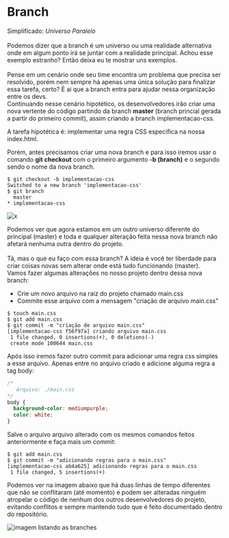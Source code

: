 # Branch

Simplificado: _Universo Paralelo_ <br><br>
Podemos dizer que a branch é um universo ou uma realidade alternativa onde em algum ponto irá se juntar com a realidade principal. Achou esse exemplo estranho? Então deixa eu te mostrar uns exemplos.<br><br>
Pense em um cenário onde seu time encontra um problema que precisa ser resolvido, porém nem sempre há apenas uma única solução para finalizar essa tarefa, certo? É ai que a branch entra para ajudar nessa organização entre os devs.<br>
Continuando nesse cenário hipotético, os desenvolvedores irão criar uma nova vertente do código partindo da branch **master** (branch princial gerada a partir do primeiro commit), assim criando a branch implementacao-css.

A tarefa hipotética é: implementar uma regra CSS especifica na nossa index.html.

Porém, antes precisamos criar uma nova branch e para isso iremos usar o comando **git checkout** com o primeiro argumento **-b (branch)** e o segundo sendo o nome da nova branch.

```
$ git checkout -b implementacao-css
Switched to a new branch 'implementacao-css'
$ git branch
  master
* implementacao-css
```

![x](assets/images/git-para-iniciantes/branches1.png)

Podemos ver que agora estamos em um outro universo diferente do principal (master) e toda e qualquer alteração feita nessa nova branch não afetará nenhuma outra dentro do projeto.<br><br>
Tá, mas o que eu faço com essa branch? A ideia é você ter liberdade para criar coisas novas sem alterar onde está tudo funcionando (master).<br>
Vamos fazer algumas alterações no nosso projeto dentro dessa nova branch:

- Crie um novo arquivo na raiz do projeto chamado main.css
- Commite esse arquivo com a mensagem "criação de arquivo main.css"

```
$ touch main.css
$ git add main.css
$ git commit -m "criação de arquivo main.css"
[implementacao-css f56f97a] criando arquivo main.css
 1 file changed, 0 insertions(+), 0 deletions(-)
 create mode 100644 main.css
```

Após isso iremos fazer outro commit para adicionar uma regra css simples a esse arquivo. Apenas entre no arquivo criado e adicione alguma regra a tag body:

```css
/*
   Arquivo: ./main.css
*/
body {
  background-color: mediumpurple;
  color: white;
}
```

Salve o arquivo arquivo alterado com os mesmos comandos feitos anteriormente e faça mais um commit:

```
$ git add main.css
$ git commit -m "adicionando regras para o main.css"
[implementacao-css ab4a625] adicionando regras para o main.css
 1 file changed, 5 insertions(+)
```

Podemos ver na imagem abaixo que há duas linhas de tempo diferentes que não se conflitaram (até momento) e podem ser alteradas ninguém atropelar o código de nenhum dos outros desenvolvedores do projeto, evitando conflitos e sempre mantendo tudo que é feito documentado dentro do repositório.

![imagem listando as branches](assets/images/git-para-iniciantes/branches2.png)
